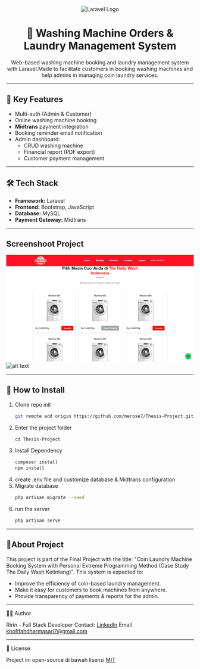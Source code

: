 <p align="center">
 <img src="https://raw.githubusercontent.com/laravel/art/master/logo-lockup/5%20SVG/2%20CMYK/1%20Full%20Color/laravel-logolockup-cmyk-red.svg" width="400" alt="Laravel Logo">
</p>

<h1 align="center">🧺 Washing Machine Orders & Laundry Management System</h1>

<p align="center">
 Web-based washing machine booking and laundry management system with Laravel.Made to facilitate customers in booking washing machines and help admins in managing coin laundry services.
</p>

---

## 🚀 Key Features
- Multi-auth (Admin & Customer)
- Online washing machine booking
- **Midtrans** payment integration
- Booking reminder email notification
- Admin dashboard:  
  - CRUD washing machine  
  - Financial report (PDF export)  
  - Customer payment management  

---

## 🛠️ Tech Stack
- **Framework:** Laravel  
- **Frontend:** Bootstrap, JavaScript  
- **Database:** MySQL  
- **Payment Gateway:** Midtrans
  
---

## Screenshoot Project
![Home Page](public/images/BookingListMC.png)
![alt text](https://github.com/[merose7]/[reponame]/blob/[master]/image.jpg?raw=true)

---

## 📂 How to Install
1. Clone repo init
   ```bash
   git remote add origin https://github.com/merose7/Thesis-Project.git
2. Enter the project folder
   ```bash'''bash'''
   cd Thesis-Project
4. Install Dependency
   ```bash
   composer install
   npm install
6. create .env file and customize database & Midtrans configuration
7. Migrate database
   ```bash
   php artisan migrate --seed
9. run the server
    ```bash
   php artisan serve

---

## 📖About Project 
This project is part of the Final Project with the title:
"Coin Laundry Machine Booking System with Personal Extreme Programming Method (Case Study The Daily Wash Ketintang)".
This system is expected to:
- Improve the efficiency of coin-based laundry management.
- Make it easy for customers to book machines from anywhere.
- Provide transparency of payments & reports for the admin.

---

👩‍💻 Author

Ririn - Full Stack Developer
 Contact: [Linkedln](https://www.linkedin.com/in/khofifahdharmasari/) 
 Email khofifahdharmasari7@gmail.com 

---

📜 License

Project ini open-source di bawah lisensi [MIT](https://mit-license.org/)
